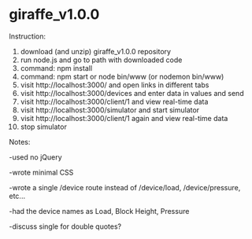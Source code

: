 # giraffe_v1.0.0

Instruction:

1. download (and unzip) giraffe_v1.0.0 repository
2. run node.js and go to path with downloaded code
3. command: npm install
4. command: npm start or node bin/www (or nodemon bin/www)
5. visit http://localhost:3000/ and open links in different tabs
6. visit http://localhost:3000/devices and enter data in values and send
7. visit http://localhost:3000/client/1 and view real-time data
8. visit http://localhost:3000/simulator and start simulator
9. visit http://localhost:3000/client/1 again and view real-time data
10. stop simulator

Notes:

-used no jQuery

-wrote minimal CSS

-wrote a single /device route instead of /device/load, /device/pressure, etc...

-had the device names as Load, Block Height, Pressure

-discuss single for double quotes?

